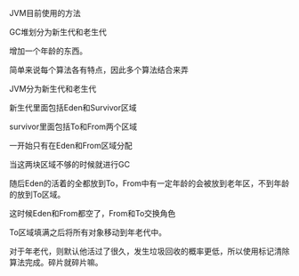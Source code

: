 JVM目前使用的方法

GC堆划分为新生代和老生代

增加一个年龄的东西。

简单来说每个算法各有特点，因此多个算法结合来弄



JVM分为新生代和老生代

新生代里面包括Eden和Survivor区域

survivor里面包括To和From两个区域



一开始只有在Eden和From区域分配

当这两块区域不够的时候就进行GC



随后Eden的活着的全都放到To，From中有一定年龄的会被放到老年区，不到年龄的放到To区域。



这时候Eden和From都空了，From和To交换角色



To区域填满之后将所有对象移动到年老代中。



对于年老代，则默认他活过了很久，发生垃圾回收的概率更低，所以使用标记清除算法完成。碎片就碎片嘛。
